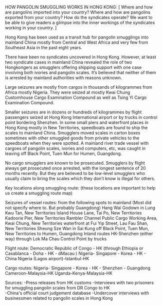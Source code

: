 HOW PANGOLIN SMUGGLING WORKS IN HONG KONG:
[ Where and how are pangolins imported into your country? Where and how are pangolins exported from your country? How do the syndicates operate? We want to be able to give readers a glimpse into the inner workings of the syndicates working in your country. ]


Hong Kong has been used as a transit hub for pangolin smugglings into mainland China mostly from Central and West Africa and very few from Southeast Asia in the past eight years. 

There have been no syndicates uncovered in Hong Kong. However, at least two syndicate cases in mainland China revealed the role of two Hongkongers as smugglers offering shipping support with one case involving both ivories and pangolin scales. It’s believed that neither of them is arrested by mainland authorities with reasons unknown. 

Large seizures are mostly from cargos in thousands of kilogrammes from Africa mostly Nigeria. They were seized at mostly Kwai Chung Customhouse Cargo Examination Compound  as well as Tsing Yi Cargo Examination Compound. 

Smaller seizures are in dozens or hundreds of kilogrammes by flight passengers seized at Hong Kong International airport or by trucks in control point bordering Shenzhen. In some small piers and waterfront places in Hong Kong mostly in New Territories, speedboats are found to ship the scales to mainland China. Smugglers moved scales in carton boxes sometimes with other smuggled goods from private vehicles to the speedboats when they were spotted. A mainland river trade vessel with cargoes of pangolin scales, ivories and computers, etc, was caught in leaving off Black Point, Tuen Mun for Humen, Guangdong. 

No cargo smugglers are known to be prosecuted. Smugglers by flight always get prosecuted once arrested, with the longest sentence of 20 months recently. But they are believed to be low-level smugglers who usually claim to bring the scales which they don’t know is illegal for others.


Key locations along smuggling route: (these locations are important to help us create a smuggling route map)

Seizures of vessel routes: from the following spots to mainland (Most did not specify where to. But probably Guangdong) 
Hang Wai Godown in Lung Kwu Tan,  New Territories 
Island House Lane, Tai Po, New Territories 
Kadoorie Pier, New Territories 
Rambler Channel Public Cargo Working Area, Kwai Chung, New Territories
waterfront at Fui Yip Street, Lau Fau Shan, New Territories 
Sheung Sze Wan in Sai Kung
off Black Point, Tuen Mun, New Territories to Humen, Guangdong 
Inland routes 
HK-Shenzhen  (either way) through Lok Ma Chau Control Point by trucks

Flight route: 
Democratic Republic of Congo - HK (through Ethiopia or Casablanca - Doha - HK - dMacau ) 
Nigeria- Singapore - Korea - HK - China 
Nigeria (Lagos airport)-Istanbul-HK

Cargo routes: 
Nigeria- Singapore - Korea - HK - Shenzhen - Guangdong 
Cameroon-Malaysia-HK 
Uganda-Kenya-Malaysia-HK 


Sources:
-Press releases from HK customs 
-Interviews with two prisoners for smuggling pangolin scales from DR Congo to HK  
-China's official court judgement database 
-Undercover interviews with businessmen related to pangolin scales in Hong Kong 
